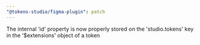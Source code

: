 ```yaml
---
"@tokens-studio/figma-plugin": patch
---
```


The internal 'id' property is now properly stored on the 'studio.tokens' key in the '$extensions' object of a token
